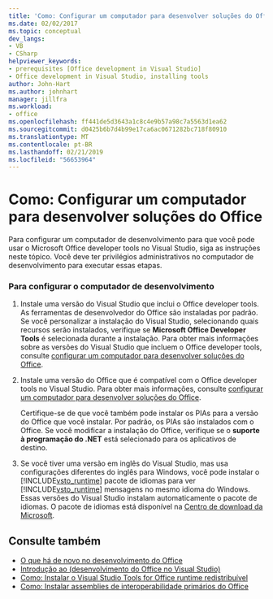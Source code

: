 ```yaml
---
title: 'Como: Configurar um computador para desenvolver soluções do Office'
ms.date: 02/02/2017
ms.topic: conceptual
dev_langs:
- VB
- CSharp
helpviewer_keywords:
- prerequisites [Office development in Visual Studio]
- Office development in Visual Studio, installing tools
author: John-Hart
ms.author: johnhart
manager: jillfra
ms.workload:
- office
ms.openlocfilehash: ff441de5d3643a1c8c4e9b57a98c7a5563d1ea62
ms.sourcegitcommit: d0425b6b7d4b99e17ca6ac0671282bc718f80910
ms.translationtype: MT
ms.contentlocale: pt-BR
ms.lasthandoff: 02/21/2019
ms.locfileid: "56653964"
---
```

# <a name="how-to-configure-a-computer-to-develop-office-solutions"></a>Como: Configurar um computador para desenvolver soluções do Office
  Para configurar um computador de desenvolvimento para que você pode usar o Microsoft Office developer tools no Visual Studio, siga as instruções neste tópico. Você deve ter privilégios administrativos no computador de desenvolvimento para executar essas etapas.

### <a name="to-configure-the-development-computer"></a>Para configurar o computador de desenvolvimento

1.  Instale uma versão do Visual Studio que inclui o Office developer tools. As ferramentas de desenvolvedor do Office são instaladas por padrão. Se você personalizar a instalação do Visual Studio, selecionando quais recursos serão instalados, verifique se **Microsoft Office Developer Tools** é selecionada durante a instalação. Para obter mais informações sobre as versões do Visual Studio que incluem o Office developer tools, consulte [configurar um computador para desenvolver soluções do Office](../vsto/configuring-a-computer-to-develop-office-solutions.md).

2.  Instale uma versão do Office que é compatível com o Office developer tools no Visual Studio. Para obter mais informações, consulte [configurar um computador para desenvolver soluções do Office](../vsto/configuring-a-computer-to-develop-office-solutions.md).

     Certifique-se de que você também pode instalar os PIAs para a versão do Office que você instalar. Por padrão, os PIAs são instalados com o Office. Se você modificar a instalação do Office, verifique se o **suporte à programação do .NET** está selecionado para os aplicativos de destino.

3.  Se você tiver uma versão em inglês do Visual Studio, mas usa configurações diferentes do inglês para Windows, você pode instalar o [!INCLUDE[vsto_runtime](../vsto/includes/vsto-runtime-md.md)] pacote de idiomas para ver [!INCLUDE[vsto_runtime](../vsto/includes/vsto-runtime-md.md)] mensagens no mesmo idioma do Windows. Essas versões do Visual Studio instalam automaticamente o pacote de idiomas. O pacote de idiomas está disponível na [Centro de download da Microsoft](http://go.microsoft.com/fwlink/?LinkId=140386).

## <a name="see-also"></a>Consulte também
- [O que há de novo no desenvolvimento do Office](https://msdn.microsoft.com/bf054af2-c896-4723-aa15-6381145b14bb)
- [Introdução ao &#40;desenvolvimento do Office no Visual Studio&#41;](../vsto/getting-started-office-development-in-visual-studio.md)
- [Como: Instalar o Visual Studio Tools for Office runtime redistribuível](../vsto/how-to-install-the-visual-studio-tools-for-office-runtime-redistributable.md)
- [Como: Instalar assemblies de interoperabilidade primários do Office](../vsto/how-to-install-office-primary-interop-assemblies.md)
